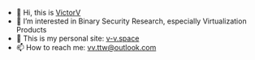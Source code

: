 - 👋 Hi, this is [VictorV](https://twitter.com/vv474172261)
- 👀 I’m interested in Binary Security Research, especially Virtualization Products
- 🌱 This is my personal site: [v-v.space](http://v-v.space)
- 📫 How to reach me: vv.ttw@outlook.com

<!---
474172261/474172261 is a ✨ special ✨ repository because its `README.md` (this file) appears on your GitHub profile.
You can click the Preview link to take a look at your changes.
--->
